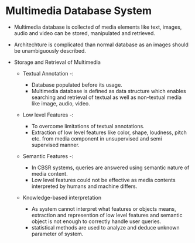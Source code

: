 # Multimedia Database System

- Multimedia database is collected of media elements like text, images, audio and video can be stored, manipulated and retrieved.

- Architechture is complicated than normal database as an images should be unambiguously described.

- Storage and Retrieval of Multimedia

  - Textual Annotation -:

    - Database populated before its usage.
    - Multimedia database is defined as data structure which enables searching and retrieval of textual as well as non-textual media like image, audio, video.

  - Low level Features -:

    - To overcome limitations of textual annotations.
    - Extraction of low level features like color, shape, loudness, pitch etc. from media component in unsupervised and semi supervised manner.

  - Semantic Features -:

    - In CBSR systems, queries are answered using semantic nature of media content.
    - Low level features could not be effective as media contents interpreted by humans and machine differs.

  - Knowledge-based interpretation
    - As system cannot interpret what features or objects means, extraction and represention of low level features and semantic object is not enough to correctly handle user queries.
    - statistical methods are used to analyze and deduce unknown parameter of system.
